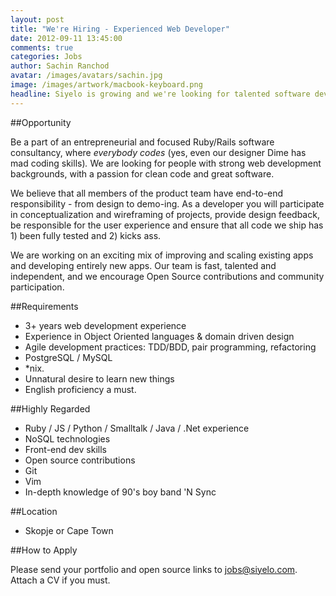 ```yaml
---
layout: post
title: "We're Hiring - Experienced Web Developer"
date: 2012-09-11 13:45:00
comments: true
categories: Jobs
author: Sachin Ranchod
avatar: /images/avatars/sachin.jpg
image: /images/artwork/macbook-keyboard.png
headline: Siyelo is growing and we're looking for talented software developers to join our team!
---
```

##Opportunity

Be a part of an entrepreneurial and focused Ruby/Rails software consultancy, where *everybody codes* (yes, even our designer Dime has mad coding skills)*.* We are looking for people with strong web development backgrounds, with a passion for clean code and great software.

We believe that all members of the product team have end-to-end responsibility - from design to demo-ing. As a developer you will participate in conceptualization and wireframing of projects, provide design feedback, be responsible for the user experience and ensure that all code we ship has 1) been fully tested and 2) kicks ass.

We are working on an exciting mix of improving and scaling existing apps and developing entirely new apps. Our team is fast, talented and independent, and we encourage Open Source contributions and community participation. 

##Requirements

* 3+ years web development experience
* Experience in Object Oriented languages & domain driven design
* Agile development practices: TDD/BDD, pair programming, refactoring
* PostgreSQL / MySQL
* *nix.
* Unnatural desire to learn new things
* English proficiency a must.


##Highly Regarded

* Ruby / JS / Python / Smalltalk / Java / .Net experience
* NoSQL technologies
* Front-end dev skills
* Open source contributions
* Git
* Vim
* In-depth knowledge of 90's boy band 'N Sync

##Location

* Skopje or Cape Town

##How to Apply

Please send your portfolio and open source links to [jobs@siyelo.com](mailto:jobs@siyelo.com). Attach a CV if you must.

